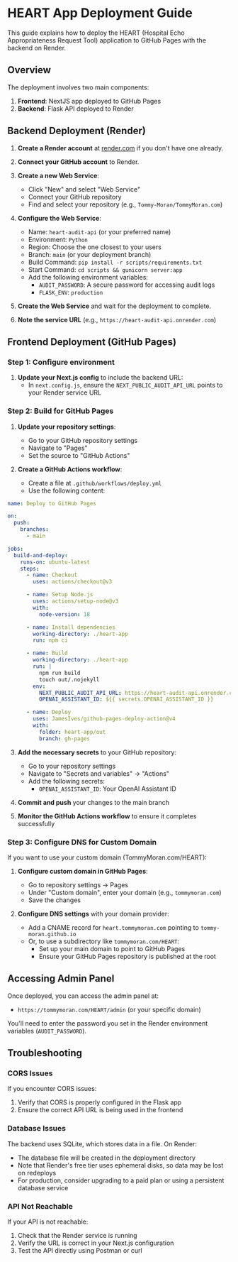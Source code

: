 # HEART App Deployment Guide

This guide explains how to deploy the HEART (Hospital Echo Appropriateness Request Tool) application to GitHub Pages with the backend on Render.

## Overview

The deployment involves two main components:
1. **Frontend**: NextJS app deployed to GitHub Pages
2. **Backend**: Flask API deployed to Render

## Backend Deployment (Render)

1. **Create a Render account** at [render.com](https://render.com/) if you don't have one already.

2. **Connect your GitHub account** to Render.

3. **Create a new Web Service**:
   - Click "New" and select "Web Service"
   - Connect your GitHub repository
   - Find and select your repository (e.g., `Tommy-Moran/TommyMoran.com`)

4. **Configure the Web Service**:
   - Name: `heart-audit-api` (or your preferred name)
   - Environment: `Python`
   - Region: Choose the one closest to your users
   - Branch: `main` (or your deployment branch)
   - Build Command: `pip install -r scripts/requirements.txt`
   - Start Command: `cd scripts && gunicorn server:app`
   - Add the following environment variables:
     - `AUDIT_PASSWORD`: A secure password for accessing audit logs
     - `FLASK_ENV`: `production`

5. **Create the Web Service** and wait for the deployment to complete.

6. **Note the service URL** (e.g., `https://heart-audit-api.onrender.com`)

## Frontend Deployment (GitHub Pages)

### Step 1: Configure environment

1. **Update your Next.js config** to include the backend URL:
   - In `next.config.js`, ensure the `NEXT_PUBLIC_AUDIT_API_URL` points to your Render service URL

### Step 2: Build for GitHub Pages

1. **Update your repository settings**:
   - Go to your GitHub repository settings
   - Navigate to "Pages"
   - Set the source to "GitHub Actions"

2. **Create a GitHub Actions workflow**:
   - Create a file at `.github/workflows/deploy.yml`
   - Use the following content:

```yaml
name: Deploy to GitHub Pages

on:
  push:
    branches:
      - main

jobs:
  build-and-deploy:
    runs-on: ubuntu-latest
    steps:
      - name: Checkout
        uses: actions/checkout@v3

      - name: Setup Node.js
        uses: actions/setup-node@v3
        with:
          node-version: 18

      - name: Install dependencies
        working-directory: ./heart-app
        run: npm ci

      - name: Build
        working-directory: ./heart-app
        run: |
          npm run build
          touch out/.nojekyll
        env:
          NEXT_PUBLIC_AUDIT_API_URL: https://heart-audit-api.onrender.com
          OPENAI_ASSISTANT_ID: ${{ secrets.OPENAI_ASSISTANT_ID }}

      - name: Deploy
        uses: JamesIves/github-pages-deploy-action@v4
        with:
          folder: heart-app/out
          branch: gh-pages
```

3. **Add the necessary secrets** to your GitHub repository:
   - Go to your repository settings
   - Navigate to "Secrets and variables" → "Actions"
   - Add the following secrets:
     - `OPENAI_ASSISTANT_ID`: Your OpenAI Assistant ID

4. **Commit and push** your changes to the main branch

5. **Monitor the GitHub Actions workflow** to ensure it completes successfully

### Step 3: Configure DNS for Custom Domain

If you want to use your custom domain (TommyMoran.com/HEART):

1. **Configure custom domain in GitHub Pages**:
   - Go to repository settings → Pages
   - Under "Custom domain", enter your domain (e.g., `tommymoran.com`)
   - Save the changes

2. **Configure DNS settings** with your domain provider:
   - Add a CNAME record for `heart.tommymoran.com` pointing to `tommy-moran.github.io`
   - Or, to use a subdirectory like `tommymoran.com/HEART`:
     - Set up your main domain to point to GitHub Pages
     - Ensure your GitHub Pages repository is published at the root

## Accessing Admin Panel

Once deployed, you can access the admin panel at:
- `https://tommymoran.com/HEART/admin` (or your specific domain)

You'll need to enter the password you set in the Render environment variables (`AUDIT_PASSWORD`).

## Troubleshooting

### CORS Issues
If you encounter CORS issues:
1. Verify that CORS is properly configured in the Flask app
2. Ensure the correct API URL is being used in the frontend

### Database Issues
The backend uses SQLite, which stores data in a file. On Render:
- The database file will be created in the deployment directory
- Note that Render's free tier uses ephemeral disks, so data may be lost on redeploys
- For production, consider upgrading to a paid plan or using a persistent database service

### API Not Reachable
If your API is not reachable:
1. Check that the Render service is running
2. Verify the URL is correct in your Next.js configuration
3. Test the API directly using Postman or curl 